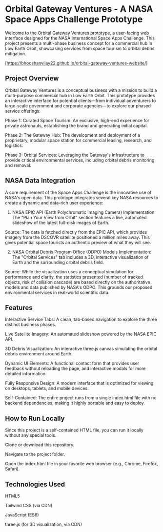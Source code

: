 # Orbital Gateway Ventures - A NASA Space Apps Challenge Prototype
Welcome to the Orbital Gateway Ventures prototype, a user-facing web interface designed for the NASA International Space Apps Challenge. This project presents a multi-phase business concept for a commercial hub in Low Earth Orbit, showcasing services from space tourism to orbital debris mitigation.

[https://bhooshanvijay22.github.io/orbital-gateway-ventures-website/] 

## Project Overview
Orbital Gateway Ventures is a conceptual business with a mission to build a multi-purpose commercial hub in Low Earth Orbit. This prototype provides an interactive interface for potential clients—from individual adventurers to large-scale government and corporate agencies—to explore our phased service offerings:

Phase 1: Curated Space Tourism: An exclusive, high-end experience for private astronauts, establishing the brand and generating initial capital.

Phase 2: The Gateway Hub: The development and deployment of a proprietary, modular space station for commercial leasing, research, and logistics.

Phase 3: Orbital Services: Leveraging the Gateway's infrastructure to provide critical environmental services, including orbital debris monitoring and removal.

## NASA Data Integration
A core requirement of the Space Apps Challenge is the innovative use of NASA's open data. This prototype integrates several key NASA resources to create a dynamic and data-rich user experience:

1. NASA EPIC API (Earth Polychromatic Imaging Camera)
Implementation: The "Plan Your View from Orbit" section features a live, automated slideshow of the latest full-disk images of Earth.

Source: The data is fetched directly from the EPIC API, which provides imagery from the DSCOVR satellite positioned a million miles away. This gives potential space tourists an authentic preview of what they will see.

2. NASA Orbital Debris Program Office (ODPO) Models
Implementation: The "Orbital Services" tab includes a 3D, interactive visualization of Earth and the surrounding orbital debris field.

Source: While the visualization uses a conceptual simulation for performance and clarity, the statistics presented (number of tracked objects, risk of collision cascade) are based directly on the authoritative models and data published by NASA's ODPO. This grounds our proposed environmental services in real-world scientific data.

## Features
Interactive Service Tabs: A clean, tab-based navigation to explore the three distinct business phases.

Live Satellite Imagery: An automated slideshow powered by the NASA EPIC API.

3D Debris Visualization: An interactive three.js canvas simulating the orbital debris environment around Earth.

Dynamic UI Elements: A functional contact form that provides user feedback without reloading the page, and interactive modals for more detailed information.

Fully Responsive Design: A modern interface that is optimized for viewing on desktops, tablets, and mobile devices.

Self-Contained: The entire project runs from a single index.html file with no backend dependencies, making it highly portable and easy to deploy.

## How to Run Locally
Since this project is a self-contained HTML file, you can run it locally without any special tools.

Clone or download this repository.

Navigate to the project folder.

Open the index.html file in your favorite web browser (e.g., Chrome, Firefox, Safari).

## Technologies Used
HTML5

Tailwind CSS (via CDN)

JavaScript (ES6)

three.js (for 3D visualization, via CDN)
